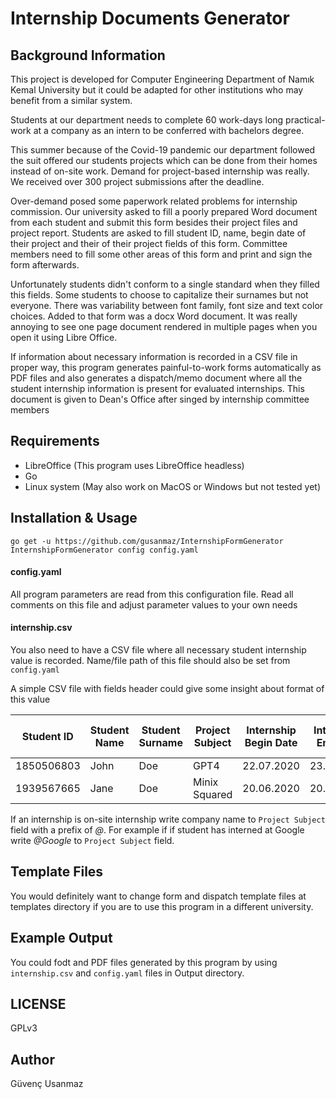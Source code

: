 # Internship Documents Generator

## Background Information 

This project is developed for Computer Engineering Department of
Namık Kemal University but it could be adapted for other institutions
who may benefit from a similar system.

Students at our department needs to complete 60 work-days long practical-work
at a company as an intern to be conferred with bachelors degree.
  
This summer because of the Covid-19 pandemic our department followed the suit offered our students
projects which can be done from their homes instead of on-site work. Demand for project-based
internship was really. We received over 300 project submissions after the deadline. 

Over-demand posed some paperwork related problems for internship commission.
Our university asked to fill a poorly prepared Word document from each student
and submit this form besides their project files and project report. Students are asked to fill
student ID, name, begin date of their project and their of their project
fields of this form. Committee members need to fill some other areas of this form and 
print and sign the form afterwards.

Unfortunately students didn't conform to a single standard when they filled this fields.
Some students to choose to capitalize their surnames but not everyone.
There was variability between font family, font size and text color choices.
Added to that form was a docx Word document. It was really annoying to see
one page document rendered in multiple pages when you open it using Libre Office.

If information about necessary information is recorded in a CSV file in proper way,
this program generates painful-to-work forms automatically as PDF files and 
also generates a dispatch/memo document where all the student internship 
information is present for evaluated internships. This document is given to Dean's Office
after singed by internship committee members

## Requirements 

* LibreOffice (This program uses LibreOffice headless)
* Go
* Linux system (May also work on MacOS or Windows but not tested yet)

## Installation & Usage

``` 
go get -u https://github.com/gusanmaz/InternshipFormGenerator
InternshipFormGenerator config config.yaml
```

#### config.yaml

All program parameters are read from this configuration file. Read all comments
on this file and adjust parameter values to your own needs

#### internship.csv

You also need to have a CSV file where all necessary student internship value is recorded.
Name/file path of this file should also be set from `config.yaml`

A simple CSV file with fields header could give some insight about format of this value

| Student ID | Student Name | Student Surname | Project Subject | Internship Begin Date | Internship End Date | Internship work-days | Confferred work-days |
|------------|--------------|-----------------|-----------------|-----------------------|---------------------|----------------------|----------------------|
| 1850506803 | John         | Doe             | GPT4            | 22.07.2020            | 23.08.2020          | 20                   | 15                   |
| 1939567665 | Jane         | Doe             | Minix Squared   | 20.06.2020            | 20.08.2020          | 60                   | 60                   |

If an internship is on-site internship write company name to `Project Subject` field with a prefix of *@*.
For example if if student has interned at Google write *@Google* to `Project Subject` field.

## Template Files

You would definitely want to change form and dispatch template files at templates directory if you are to use this program in a different university.

## Example Output

You could fodt and PDF files generated by this program by using `internship.csv` and `config.yaml` files in Output directory.

## LICENSE

GPLv3

## Author

Güvenç Usanmaz

    
 